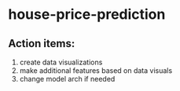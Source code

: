 # house-price-prediction

## Action items:
1. create data visualizations
2. make additional features based on data visuals
3. change model arch if needed